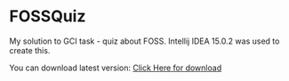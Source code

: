 # FOSSQuiz
My solution to GCI task - quiz about FOSS.
Intellij IDEA 15.0.2 was used to create this.

You can download latest version:
[Click Here for download](https://github.com/PoprostuRonin/FOSSQuiz/tree/master/out/artifacts/FOSSQuiz_jar/FOSSQuiz.jar)
